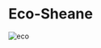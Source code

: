 # Eco-Sheane
![eco](https://github.com/user-attachments/assets/304e2299-3d19-43e4-95fd-0d4d02efb40e)
